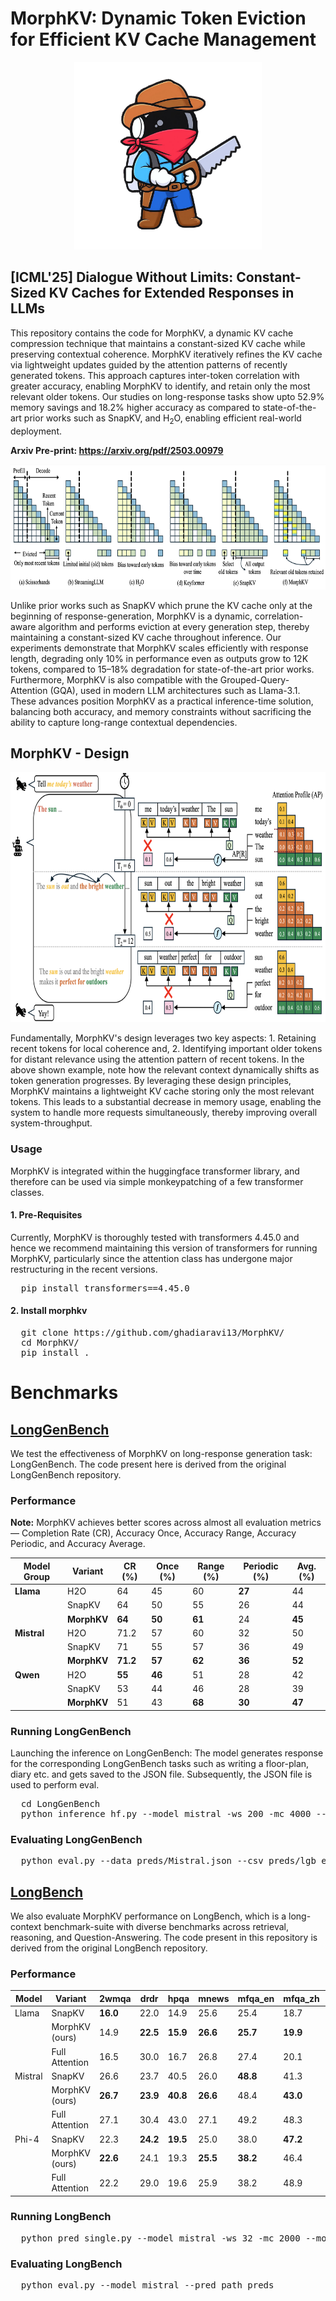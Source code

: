 # MorphKV: Dynamic Token Eviction for Efficient KV Cache Management 

<p align="center">
  <img src="Figs/morphboy.png" width="300" height="300">
</p>

## [ICML'25] Dialogue Without Limits: Constant-Sized KV Caches for Extended Responses in LLMs

This repository contains the code for MorphKV, a dynamic KV cache compression technique that maintains a constant-sized KV cache while preserving contextual coherence. MorphKV iteratively refines the KV cache via lightweight updates guided by the attention patterns of recently generated tokens. This approach captures inter-token correlation with greater accuracy, enabling MorphKV to identify, and retain only the most relevant older tokens. Our studies on long-response tasks show upto 52.9% memory savings and 18.2% higher accuracy as compared to state-of-the-art prior works such as SnapKV, and H$_2$O, enabling efficient real-world deployment.

**Arxiv Pre-print: https://arxiv.org/pdf/2503.00979**

<p align="center">
  <img src="Figs/overview.png" width="800" height="200">
</p>

Unlike prior works such as SnapKV which prune the KV cache only at the beginning of response-generation, MorphKV is a dynamic, correlation-aware algorithm and performs eviction at every generation step, thereby maintaining a constant-sized KV cache throughout inference. Our experiments demonstrate that MorphKV scales efficiently with response length, degrading only 10% in performance even as outputs grow to 12K tokens, compared to 15–18% degradation for state-of-the-art prior works. Furthermore, MorphKV is also compatible with the Grouped-Query-Attention (GQA), used in modern LLM architectures such as Llama-3.1. These advances position MorphKV as a practical inference-time solution, balancing both accuracy, and memory constraints without sacrificing the ability to capture long-range contextual dependencies.


## MorphKV - Design
<p align="center">
  <img src="Figs/design_main.png" width="800" height="400">
</p>

Fundamentally, MorphKV's design leverages two key aspects: 1. Retaining recent tokens for local coherence and, 2. Identifying important older tokens for distant relevance using the attention pattern of recent tokens. In the above shown example, note how the relevant context dynamically shifts as token generation progresses. By leveraging these design principles, MorphKV maintains a lightweight KV cache storing only the most relevant tokens. This leads to a substantial decrease in memory usage, enabling the system to handle more requests simultaneously, thereby improving overall system-throughput.

### Usage
MorphKV is integrated within the huggingface transformer library, and therefore can be used via simple monkeypatching of a few transformer classes. 

#### 1. Pre-Requisites
Currently, MorphKV is thoroughly tested with transformers 4.45.0 and hence we recommend maintaining this version of transformers for running MorphKV, particularly since the attention class has undergone major restructuring in the recent versions.

<pre>
  pip install transformers==4.45.0
</pre>

#### 2. Install morphkv

<pre>
  git clone https://github.com/ghadiaravi13/MorphKV/
  cd MorphKV/
  pip install .
</pre>

# Benchmarks

## [LongGenBench](https://github.com/mozhu621/LongGenBench/)

We test the effectiveness of MorphKV on long-response generation task: LongGenBench. The code present here is derived from the original LongGenBench repository.

### Performance


**Note:** MorphKV achieves better scores across almost all evaluation metrics — Completion Rate (CR), Accuracy Once, Accuracy Range, Accuracy Periodic, and Accuracy Average.

| Model Group | Variant     | CR (%) | Once (%) | Range (%) | Periodic (%) | Avg. (%) |
|-------------|-------------|--------|----------|------------|----------------|-----------|
| **Llama**   | H2O         | 64     | 45       | 60         | **27**         | 44        |
|             | SnapKV      | 64     | 50       | 55         | 26             | 44        |
|             | **MorphKV** | **64** | **50**   | **61**     | 24             | **45**    |
| **Mistral** | H2O         | 71.2   | 57       | 60         | 32             | 50        |
|             | SnapKV      | 71     | 55       | 57         | 36             | 49        |
|             | **MorphKV** | **71.2**| **57**   | **62**     | **36**         | **52**    |
| **Qwen**    | H2O         | **55** | **46**   | 51         | 28             | 42        |
|             | SnapKV      | 53     | 44       | 46         | 28             | 39        |
|             | **MorphKV** | 51     | 43       | **68**     | **30**         | **47**    |

### Running LongGenBench

Launching the inference on LongGenBench: The model generates response for the corresponding LongGenBench tasks such as writing a floor-plan, diary etc. and gets saved to the JSON file. Subsequently, the JSON file is used to perform eval.

<pre>
  cd LongGenBench
  python inference_hf.py --model mistral -ws 200 -mc 4000 --morph_type max_fused --input_file ../Dataset/Dataset_short.json --preds_path preds --output_file preds/Mistral.json
</pre>

### Evaluating LongGenBench
<pre>
  python eval.py --data preds/Mistral.json --csv preds/lgb_eval.csv
</pre>

## [LongBench](https://github.com/THUDM/LongBench)

We also evaluate MorphKV performance on LongBench, which is a long-context benchmark-suite with diverse benchmarks across retrieval, reasoning, and Question-Answering. The code present in this repository is derived from the original LongBench repository.

### Performance

| Model   | Variant        | 2wmqa    | drdr     | hpqa     | mnews    | mfqa\_en | mfqa\_zh | musq     | nqa      | pcnt     | prt      | qsp      | qms      | sams     | tqa      | vcs      |
| ------- | -------------- | -------- | -------- | -------- | -------- | -------- | -------- | -------- | -------- | -------- | -------- | -------- | -------- | -------- | -------- | -------- |
| Llama   | SnapKV         | **16.0** | 22.0     | 14.9     | 25.6     | 25.4     | 18.7     | **10.7** | **32.2** | **7.6**  | **98.4** | 11.7     | 23.1     | **42.9** | **91.7** | 14.2     |
|         | MorphKV (ours) | 14.9     | **22.5** | **15.9** | **26.6** | **25.7** | **19.9** | **10.7** | 31.9     | 7.5      | 97.8     | **11.9** | **23.6** | **42.9** | 91.5     | **15.2** |
|         | Full Attention | 16.5     | 30.0     | 16.7     | 26.8     | 27.4     | 20.1     | 11.4     | 32.0     | 6.9      | 97.7     | 13.2     | 23.6     | 43.7     | 91.6     | 16.1     |
| Mistral | SnapKV         | 26.6     | 23.7     | 40.5     | 26.0     | **48.8** | 41.3     | **18.3** | 25.6     | 2.5      | **88.6** | **31.0** | **23.8** | 41.9     | **86.3** | 13.5     |
|         | MorphKV (ours) | **26.7** | **23.9** | **40.8** | **26.6** | 48.4     | **43.0** | 16.7     | **26.7** | **3.0**  | 85.9     | 30.9     | 23.6     | **42.3** | **86.3** | **13.7** |
|         | Full Attention | 27.1     | 30.4     | 43.0     | 27.1     | 49.2     | 48.3     | 18.8     | 26.7     | 2.8      | 87.0     | 33.0     | 24.2     | 42.8     | 86.2     | 15.2     |
| Phi-4   | SnapKV         | 22.3     | **24.2** | **19.5** | 25.0     | 38.0     | **47.2** | 5.2      | 20.5     | **12.6** | 63.9     | **32.4** | 22.1     | 47.2     | 90.5     | 11.4     |
|         | MorphKV (ours) | **22.6** | 24.1     | 19.3     | **25.5** | **38.2** | 46.4     | **6.2**  | **21.0** | **12.6** | **64.3** | 31.2     | **22.4** | **47.6** | **90.6** | **12.3** |
|         | Full Attention | 22.2     | 29.0     | 19.6     | 25.9     | 38.2     | 48.9     | 6.0      | 20.7     | 11.6     | 63.3     | 33.3     | 22.9     | 48.2     | 90.4     | 13.4     |


### Running LongBench

<pre>
  python pred_single.py --model mistral -ws 32 -mc 2000 --morph_type sum_fused --pred_path preds
</pre>

### Evaluating LongBench
<pre>
  python eval.py --model mistral --pred_path preds
</pre>

